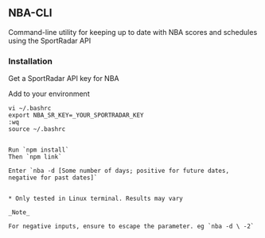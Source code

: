 ## NBA-CLI

Command-line utility for keeping up to date with NBA scores and schedules using the SportRadar API

[](./nba-cli.GIF)

### Installation

Get a SportRadar API key for NBA


Add to your environment

```
vi ~/.bashrc
export NBA_SR_KEY=_YOUR_SPORTRADAR_KEY
:wq
source ~/.bashrc


Run `npm install`
Then `npm link`

Enter `nba -d [Some number of days; positive for future dates, negative for past dates]`


* Only tested in Linux terminal. Results may vary

_Note_ 

For negative inputs, ensure to escape the parameter. eg `nba -d \ -2`
